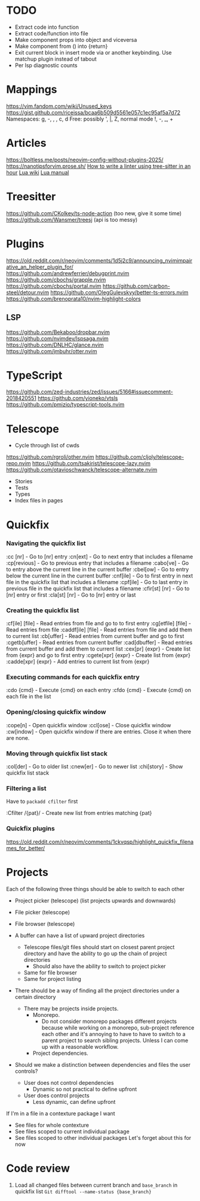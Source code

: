 # TODO

- Extract code into function
- Extract code/function into file
- Make component props into object and viceversa
- Make component from () into {return}
- Exit current block in insert mode via <tab> or another keybinding. Use matchup plugin instead of tabout
- Per lsp diagnostic counts

# Mappings

https://vim.fandom.com/wiki/Unused_keys
https://gist.github.com/riceissa/bcaa6b509d5561e057c1ec95af5a7d72
Namespaces: g, -, <leader>, <alt>, c, d
Free: possibly ', |, Z, normal mode !, -, \_, +

# Articles

https://boltless.me/posts/neovim-config-without-plugins-2025/
https://nanotipsforvim.prose.sh/
[How to write a linter using tree-sitter in an hour](https://siraben.dev/2022/03/22/tree-sitter-linter.html)
[Lua wiki](http://lua-users.org/wiki/LuaDirectory)
[Lua manual](http://www.lua.org/manual/5.4/)

# Treesitter

https://github.com/CKolkey/ts-node-action (too new, give it some time)
https://github.com/Wansmer/treesj (api is too messy)

# Plugins

https://old.reddit.com/r/neovim/comments/1d5j2c9/announcing_nvimimpairative_an_helper_plugin_for/
https://github.com/andrewferrier/debugprint.nvim
https://github.com/cbochs/grapple.nvim
https://github.com/cbochs/portal.nvim
https://github.com/carbon-steel/detour.nvim
https://github.com/OlegGulevskyy/better-ts-errors.nvim
https://github.com/brenoprata10/nvim-highlight-colors

## LSP

https://github.com/Bekaboo/dropbar.nvim
https://github.com/nvimdev/lspsaga.nvim
https://github.com/DNLHC/glance.nvim
https://github.com/jmbuhr/otter.nvim

# TypeScript

https://github.com/zed-industries/zed/issues/5166#issuecomment-2018420551
https://github.com/yioneko/vtsls
https://github.com/pmizio/typescript-tools.nvim

# Telescope

- Cycle through list of cwds

https://github.com/rgroli/other.nvim
https://github.com/cljoly/telescope-repo.nvim
https://github.com/tsakirist/telescope-lazy.nvim
https://github.com/otavioschwanck/telescope-alternate.nvim

- Stories
- Tests
- Types
- Index files in pages

# Quickfix

### Navigating the quickfix list

:cc [nr] - Go to [nr] entry
:cn[ext] - Go to next entry that includes a filename
:cp[revious] - Go to previous entry that includes a filename
:cabo[ve] - Go to entry above the current line in the current buffer
:cbel[ow] - Go to entry below the current line in the current buffer
:cnf[ile] - Go to first entry in next file in the quickfix list that includes a filename
:cpf[ile] - Go to last entry in previous file in the quickfix list that includes a filename
:cfir[st] [nr] - Go to [nr] entry or first
:cla[st] [nr] - Go to [nr] entry or last

### Creating the quickfix list

:cf[ile] [file] - Read entries from file and go to to first entry
:cg[etfile] [file] - Read entries from file
:caddf[ile] [file] - Read entries from file and add them to current list
:cb[uffer] - Read entries from current buffer and go to first
:cgetb[uffer] - Read entries from current buffer
:cad[dbuffer] - Read entries from current buffer and add them to current list
:cex[pr] {expr} - Create list from {expr} and go to first entry
:cgete[xpr] {expr} - Create list from {expr}
:cadde[xpr] {expr} - Add entries to current list from {expr}

### Executing commands for each quickfix entry

:cdo {cmd} - Execute {cmd} on each entry
:cfdo {cmd} - Execute {cmd} on each file in the list

### Opening/closing quickfix window

:cope[n] - Open quickfix window
:ccl[ose] - Close quickfix window
:cw[indow] - Open quickfix window if there are entries. Close it when there are none.

### Moving through quickfix list stack

:col[der] - Go to older list
:cnew[er] - Go to newer list
:chi[story] - Show quickfix list stack

### Filtering a list

Have to `packadd cfilter` first

:Cfilter /{pat}/ - Create new list from entries matching {pat}

### Quickfix plugins

https://old.reddit.com/r/neovim/comments/1ckvqsp/highlight_quickfix_filenames_for_better/

# Projects

Each of the following three things should be able to switch to each other

- Project picker (telescope) (list projects upwards and downwards)
- File picker (telescope)
- File browser (telescope)

- A buffer can have a list of upward project directories
  - Telescope files/git files should start on closest parent project directory and have the ability to go up the chain of project directories
    - Should also have the ability to switch to project picker
  - Same for file browser
  - Same for project listing
- There should be a way of finding all the project directories under a certain directory

  - There may be projects inside projects.
    - Monorepo.
      - Do not consider monorepo packages different projects because while working on a monorepo, sub-project reference each other and it's annoying to have to have to switch to a parent project to search sibling projects. Unless I can come up with a reasonable workflow.
    - Project dependencies.

- Should we make a distinction between dependencies and files the user controls?
  - User does not control dependencies
    - Dynamic so not practical to define upfront
  - User does control projects
    - Less dynamic, can define upfront

If I'm in a file in a contexture package I want

- See files for whole contexture
- See files scoped to current individual package
- See files scoped to other individual packages
  Let's forget about this for now

# Code review

1. Load all changed files between current branch and `base_branch` in quickfix list
   `Git difftool --name-status {base_branch}`
